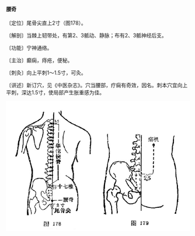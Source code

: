 #### 腰奇

〔定位〕尾骨尖直上2寸（图178）。

〔解剖〕当棘上韧带处，有第2、3骶动、静脉；布有2、3骶神经后支。

〔功能〕宁神通络。

〔主治〕癫痫，痔疮，便秘。

〔刺灸〕向上平刺1～1.5寸，可灸。

〔讲述〕新订穴，见《中医杂志》。穴当腰部，疗痫有奇效，因名。刺本穴宜向上平刺，深达1.5寸，使局部产生胀重感为佳。

![](./img/图178、179.jpg)
